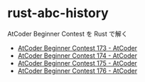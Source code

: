 # rust-abc-history
AtCoder Beginner Contest を Rust で解く

- [AtCoder Beginner Contest 173 - AtCoder](https://atcoder.jp/contests/abc173)
- [AtCoder Beginner Contest 174 - AtCoder](https://atcoder.jp/contests/abc174)
- [AtCoder Beginner Contest 175 - AtCoder](https://atcoder.jp/contests/abc175)
- [AtCoder Beginner Contest 176 - AtCoder](https://atcoder.jp/contests/abc176)
